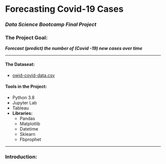 # Forecasting Covid-19 Cases
### _Data Science Bootcamp Final Project_ 

### The Project Goal:
 **_Forecast (predict) the number of (Covid -19) new cases over time_**
 
 ***
 
#### The Dataseat:
- [owid-covid-data.csv](https://www.kaggle.com/tunguz/data-on-covid19-coronavirus?utm_medium=social&utm_campaign=kaggle-dataset-share&utm_source=twitter)
  
#### Tools in the Project:
- Python 3.8
- Jupyter Lab
- Tableau
- **Libraries:**
   - Pandas 
   - Matplotlib
   - Datetime
   - Sklearn
   - Fbprophet
   
---

### Introduction:



 
    




